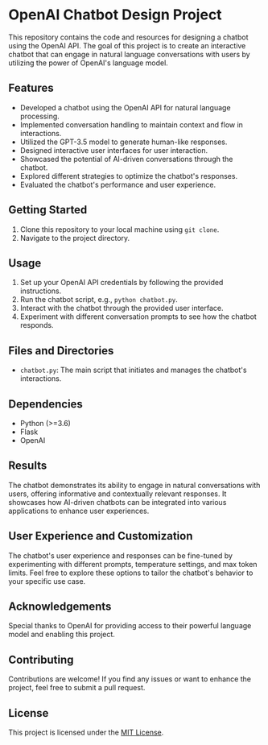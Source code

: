 # OpenAI Chatbot Design Project

This repository contains the code and resources for designing a chatbot using the OpenAI API. The goal of this project is to create an interactive chatbot that can engage in natural language conversations with users by utilizing the power of OpenAI's language model.

## Features

- Developed a chatbot using the OpenAI API for natural language processing.
- Implemented conversation handling to maintain context and flow in interactions.
- Utilized the GPT-3.5 model to generate human-like responses.
- Designed interactive user interfaces for user interaction.
- Showcased the potential of AI-driven conversations through the chatbot.
- Explored different strategies to optimize the chatbot's responses.
- Evaluated the chatbot's performance and user experience.

## Getting Started

1. Clone this repository to your local machine using `git clone`.
2. Navigate to the project directory.

## Usage


1. Set up your OpenAI API credentials by following the provided instructions.
2. Run the chatbot script, e.g., `python chatbot.py`.
3. Interact with the chatbot through the provided user interface.
4. Experiment with different conversation prompts to see how the chatbot responds.

## Files and Directories

- `chatbot.py`: The main script that initiates and manages the chatbot's interactions.


## Dependencies

- Python (>=3.6)
- Flask
- OpenAI

## Results

The chatbot demonstrates its ability to engage in natural conversations with users, offering informative and contextually relevant responses. It showcases how AI-driven chatbots can be integrated into various applications to enhance user experiences.

## User Experience and Customization

The chatbot's user experience and responses can be fine-tuned by experimenting with different prompts, temperature settings, and max token limits. Feel free to explore these options to tailor the chatbot's behavior to your specific use case.

## Acknowledgements

Special thanks to OpenAI for providing access to their powerful language model and enabling this project.

## Contributing

Contributions are welcome! If you find any issues or want to enhance the project, feel free to submit a pull request.

## License

This project is licensed under the [MIT License](LICENSE).

